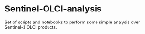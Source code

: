 # Sentinel-OLCI-analysis
Set of scripts and notebooks to perform some simple analysis over Sentinel-3 OLCI products.

